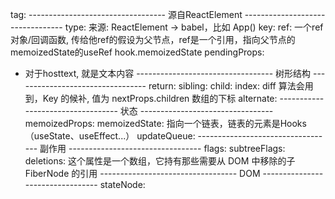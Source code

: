 tag:
---------------------------------- 源自ReactElement ---------------------------------
type: 来源: ReactElement -> babel，比如 App()
key:
ref: 一个ref对象/回调函数, 传给他ref的假设为父节点，ref是一个引用，指向父节点的memoizedState的useRef hook.memoizedState
pendingProps:

- 对于hosttext, 就是文本内容
  ---------------------------------- 树形结构 ---------------------------------
  return:
  sibling:
  child:
  index: diff 算法会用到，Key 的候补, 值为 nextProps.children 数组的下标
  alternate:
  ---------------------------------- 状态 ---------------------------------
  memoizedProps:
  memoizedState: 指向一个链表，链表的元素是Hooks（useState、useEffect...）
  updateQueue:
  ---------------------------------- 副作用 ---------------------------------
  flags:
  subtreeFlags:
  deletions: 这个属性是一个数组，它持有那些需要从 DOM 中移除的子 FiberNode 的引用
  ---------------------------------- DOM ---------------------------------
  stateNode:
